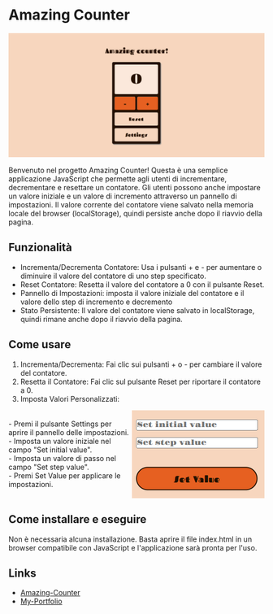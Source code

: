 # Amazing Counter

[![Amazing-counter](assets/img/Amazing-counter.PNG)](https://contatore-javascript.netlify.app/)

Benvenuto nel progetto Amazing Counter! Questa è una semplice applicazione JavaScript che permette agli utenti di incrementare, decrementare e resettare un contatore. Gli utenti possono anche impostare un valore iniziale e un valore di incremento attraverso un pannello di
impostazioni. Il valore corrente del contatore viene salvato nella memoria locale del browser (localStorage), quindi persiste anche dopo il riavvio della pagina.

## Funzionalità

- Incrementa/Decrementa Contatore: Usa i pulsanti + e - per aumentare o diminuire il valore del contatore di uno step specificato.
- Reset Contatore: Resetta il valore del contatore a 0 con il pulsante Reset.
- Pannello di Impostazioni: imposta il valore iniziale del contatore e il valore dello step di incremento e decremento
- Stato Persistente: Il valore del contatore viene salvato in localStorage, quindi rimane anche dopo il riavvio della pagina.

## Come usare

1. Incrementa/Decrementa: Fai clic sui pulsanti + o - per cambiare il valore del contatore.
2. Resetta il Contatore: Fai clic sul pulsante Reset per riportare il contatore a 0.
3. Imposta Valori Personalizzati:
<div style="display: flex; align-items: center; flex-direction: raw;">
<p>- Premi il pulsante Settings per aprire il pannello delle impostazioni. <br>
   - Imposta un valore iniziale nel campo "Set initial value". <br>
   - Imposta un valore di passo nel campo "Set step value". <br>
   - Premi Set Value per applicare le impostazioni.</p>

   <img src="assets/img/settings.PNG">
</div>
   <!-- - Premi il pulsante Settings per aprire il pannello delle impostazioni.
   - Imposta un valore iniziale nel campo "Set initial value".
   - Imposta un valore di passo nel campo "Set step value".
   - Premi Set Value per applicare le impostazioni. -->

## Come installare e eseguire

Non è necessaria alcuna installazione. Basta aprire il file index.html in un browser compatibile con JavaScript e l'applicazione sarà pronta per l'uso.

## Links

- [Amazing-Counter](https://contatore-javascript.netlify.app/)
- [My-Portfolio](https://doatialessandroportofolio.netlify.app/)